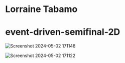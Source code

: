 # Lorraine Tabamo
# event-driven-semifinal-2D

![Screenshot 2024-05-02 171148](https://github.com/LorraneTabamo/event-driven-semifinal-2D/assets/157550238/5e635b8a-b39d-4163-92ce-7d7ce4ced530)


![Screenshot 2024-05-02 171122](https://github.com/LorraneTabamo/event-driven-semifinal-2D/assets/157550238/debb036c-57bf-444a-8de3-59447875c217)
